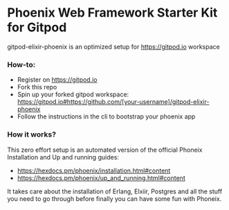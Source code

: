 # Phoenix Web Framework Starter Kit for Gitpod

gitpod-elixir-phoenix is an optimized setup for https://gitpod.io workspace

### How-to:

- Register on https://gitpod.io
- Fork this repo
- Spin up your forked gitpod workspace: https://gitpod.io#https://github.com/[your-username]/gitpod-elixir-phoenix
- Follow the instructions in the cli to bootstrap your phoenix app

### How it works? 

This zero effort setup is an automated version of the official Phoneix Installation and Up and running guides:  
- https://hexdocs.pm/phoenix/installation.html#content
- https://hexdocs.pm/phoenix/up_and_running.html#content

It takes care about the installation of Erlang, Elxiir, Postgres and all the stuff you need to go through before finally you can have some fun with Phoneix. 
